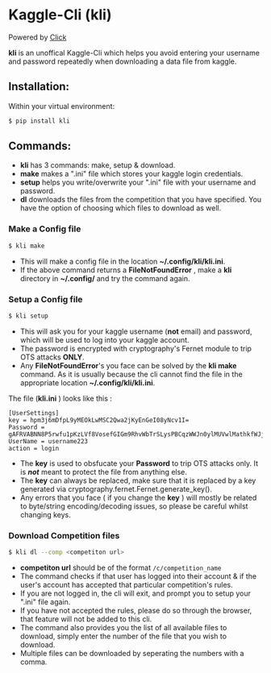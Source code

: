 # Kaggle-Cli (kli)
Powered by [Click](http://click.pocoo.org/5)

**kli** is an unoffical Kaggle-Cli which helps you avoid entering your username and password repeatedly when downloading a data file from kaggle.

## Installation:
Within your virtual environment:
```sh
$ pip install kli 
```

## Commands: 
- **kli** has 3 commands: make, setup & download.
- **make** makes a ".ini" file which stores your kaggle login credentials.
- **setup** helps you write/overwrite your ".ini" file with your username and password.
- **dl** downloads the files from the competition that you have specified. You have the option of choosing which files to 
download as well.

### Make a Config file
```sh
$ kli make  
```
- This will make a config file in the location **~/.config/kli/kli.ini**.
- If the above command returns a **FileNotFoundError** , make a **kli** directory in **~/.config/** 
and try the command again. 

### Setup a Config file
```sh
$ kli setup  
```
- This will ask you for your kaggle username (**not** email) and password, which will be used to log into your kaggle account.
- The password is encrypted with cryptography's Fernet module to trip OTS attacks **ONLY**.
- Any **FileNotFoundError**'s you face can be solved by the **kli make** command. As it is usually because the cli cannot find the file in the appropriate location  **~/.config/kli/kli.ini**. 

The file (**kli.ini** ) looks like this :
```
[UserSettings]
key = hpm3j6mDfpL9yMEOkLwMSC2Qwa2jKyEnGeI08yNcv1I=
Password = gAFRVABNN8P5rwfu1pKzLVf8VosefGIGm9RhvWbTrSLysPBCqzWWJn0ylMUVwlMathkfWJjkkXEh1mHL4rZcUl2Vz7n_Fo9IdjA==
UserName = username223
action = login
```
- The **key**  is used to obsfucate your **Password** to trip OTS attacks only. It is ***not*** meant to protect the file from anything else.
- The **key** can always be replaced, make sure that it is replaced by a key generated via cryptography.fernet.Fernet.generate_key().
- Any errors that you face ( if you change the **key** ) will mostly be related to byte/string encoding/decoding issues, so please be careful whilst changing keys.

### Download Competition files
```sh
$ kli dl --comp <competiton url>
```
- **competiton url** should be of the format `/c/competition_name`
- The command checks if that user has logged into their account & if the user's account has accepted that particular competition's rules.
- If you are not logged in, the cli will exit, and prompt you to setup your ".ini" file again.
- If you have not accepted the rules, please do so through the browser, that feature will not be added to this cli.
- The command also provides you the list of all available files to download, simply enter the number of the file that you wish to download.
- Multiple files can be downloaded by seperating the numbers with a comma.
